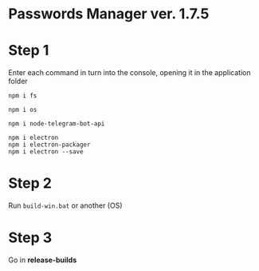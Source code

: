 # Passwords Manager  ver. 1.7.5

# Step 1
Enter each command in turn into the console, opening it in the application folder
```
npm i fs

npm i os 

npm i node-telegram-bot-api 

npm i electron
npm i electron-packager
npm i electron --save
```

# Step 2
Run ``build-win.bat`` or another (OS)

# Step 3
Go in **release-builds**